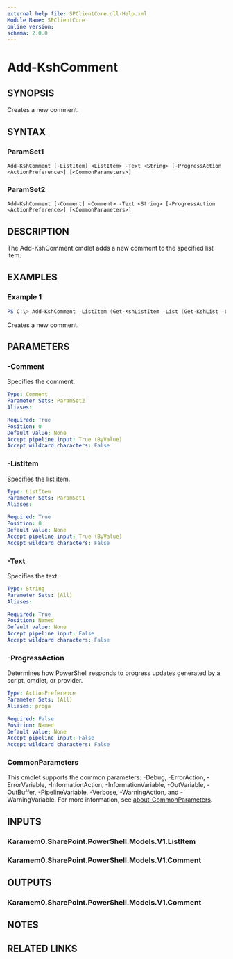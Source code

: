 ```yaml
---
external help file: SPClientCore.dll-Help.xml
Module Name: SPClientCore
online version:
schema: 2.0.0
---
```


# Add-KshComment

## SYNOPSIS
Creates a new comment.

## SYNTAX

### ParamSet1
```
Add-KshComment [-ListItem] <ListItem> -Text <String> [-ProgressAction <ActionPreference>] [<CommonParameters>]
```

### ParamSet2
```
Add-KshComment [-Comment] <Comment> -Text <String> [-ProgressAction <ActionPreference>] [<CommonParameters>]
```

## DESCRIPTION
The Add-KshComment cmdlet adds a new comment to the specified list item.

## EXAMPLES

### Example 1
```powershell
PS C:\> Add-KshComment -ListItem (Get-KshListItem -List (Get-KshList -ListTitle 'Site Pages') -ItemId 1) -Text 'It is great!'
```

Creates a new comment.

## PARAMETERS

### -Comment
Specifies the comment.

```yaml
Type: Comment
Parameter Sets: ParamSet2
Aliases:

Required: True
Position: 0
Default value: None
Accept pipeline input: True (ByValue)
Accept wildcard characters: False
```

### -ListItem
Specifies the list item.

```yaml
Type: ListItem
Parameter Sets: ParamSet1
Aliases:

Required: True
Position: 0
Default value: None
Accept pipeline input: True (ByValue)
Accept wildcard characters: False
```

### -Text
Specifies the text.

```yaml
Type: String
Parameter Sets: (All)
Aliases:

Required: True
Position: Named
Default value: None
Accept pipeline input: False
Accept wildcard characters: False
```

### -ProgressAction
Determines how PowerShell responds to progress updates generated by a script, cmdlet, or provider.

```yaml
Type: ActionPreference
Parameter Sets: (All)
Aliases: proga

Required: False
Position: Named
Default value: None
Accept pipeline input: False
Accept wildcard characters: False
```

### CommonParameters
This cmdlet supports the common parameters: -Debug, -ErrorAction, -ErrorVariable, -InformationAction, -InformationVariable, -OutVariable, -OutBuffer, -PipelineVariable, -Verbose, -WarningAction, and -WarningVariable. For more information, see [about_CommonParameters](http://go.microsoft.com/fwlink/?LinkID=113216).

## INPUTS

### Karamem0.SharePoint.PowerShell.Models.V1.ListItem
### Karamem0.SharePoint.PowerShell.Models.V1.Comment
## OUTPUTS

### Karamem0.SharePoint.PowerShell.Models.V1.Comment

## NOTES

## RELATED LINKS

